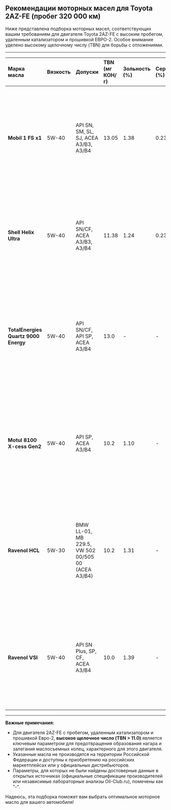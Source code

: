 ## Рекомендации моторных масел для Toyota 2AZ-FE (пробег 320 000 км)

Ниже представлена подборка моторных масел, соответствующих вашим требованиям для двигателя Toyota 2AZ-FE с высоким пробегом, удаленным катализатором и прошивкой ЕВРО-2. Особое внимание уделено высокому щелочному числу (TBN) для борьбы с отложениями.

---

| Марка масла                 | Вязкость | Допуски                                            | TBN (мг КОН/г) | Зольность (%) | Сера (%) | Индекс вязкости | Температура застывания (°C) | Температура вспышки (°C) | Комментарий                                                                                                                                                                                                                                                                       |
| :-------------------------- | :------- | :------------------------------------------------- | :------------- | :------------ | :------- | :-------------- | :-------------------------- | :------------------------ | :-------------------------------------------------------------------------------------------------------------------------------------------------------------------------------------------------------------------------------------------------------------------------------- |
| **Mobil 1 FS x1** | 5W-40    | API SN, SM, SL, SJ, ACEA A3/B3, A3/B4              | 13.05          | 1.38          | 0.235    | 176             | -55                         | 246                       | Производство: **США/ЕС**. Отличный выбор для высокопробежного двигателя благодаря очень высокому TBN, что обеспечивает усиленную защиту от отложений и сажи. Низкое содержание серы. TAN выше желаемого, но высокое TBN компенсирует это. Доступно на маркетплейсах РФ.              |
| **Shell Helix Ultra** | 5W-40    | API SN/CF, ACEA A3/B3, A3/B4                       | 11.38          | 1.24          | 0.232    | 168             | -57                         | 245                       | Производство: **Германия (для рынка ЕС/РФ)**. Одно из лучших масел на базе GTL (газ в жидкость), что способствует чистоте двигателя. Соответствует всем заявленным требованиям, включая TAN < 2.0. Надежная защита от износа и отложений. Широко доступно в РФ.                           |
| **TotalEnergies Quartz 9000 Energy** | 5W-40    | API SN/CF, API SP, ACEA A3/B4                      | 13.0           | -             | -        | 172             | -39                         | 230                       | Производство: **Бельгия (для рынка ЕС/РФ)**. Выдающееся щелочное число, что крайне важно для предотвращения залегания маслосъемных колец и борьбы с продуктами сгорания. Идеально для дефорсированного двигателя. Данные по зольности, сере и TAN не найдены в открытых источниках. Доступно в РФ. |
| **Motul 8100 X-cess Gen2** | 5W-40    | API SP, ACEA A3/B4                                 | 10.2           | 1.10          | -        | 186             | -45                         | 228                       | Производство: **Франция**. Отличается высоким индексом вязкости, что обеспечивает стабильность свойств в широком диапазоне температур. Щелочное число немного ниже желаемого, но все еще высокое для эффективной очистки. Данные по сере и TAN не найдены. Доступно в РФ.                    |
| **Ravenol HCL** | 5W-30    | BMW LL-01, MB 229.5, VW 502 00/505 00 (ACEA A3/B4) | 10.2           | 1.31          | -        | 168             | -39                         | 238                       | Производство: **Германия**. Качественное масло с высокими эксплуатационными характеристиками, подтвержденными производителями автомобилей. Хороший выбор для тех, кто предпочитает вязкость 5W-30 при сохранении моющих свойств. Данные по сере и TAN не найдены. Доступно в РФ.             |
| **Ravenol VSI** | 5W-40    | API SN Plus, SP, CF, ACEA A3/B4                    | 10.0           | 1.39          | -        | 172             | -51                         | 238                       | Производство: **Германия**. Универсальное масло с отличными низкотемпературными свойствами и высокой температурой вспышки. Щелочное число близко к требуемому, что помогает поддерживать чистоту двигателя. Данные по сере и TAN не найдены. Доступно в РФ.                                |

---

**Важные примечания:**

* Для двигателя 2AZ-FE с пробегом, удаленным катализатором и прошивкой Евро-2, **высокое щелочное число (TBN > 11.0)** является ключевым параметром для предотвращения образования нагара и залегания маслосъемных колец, характерного для этого двигателя.
* Указанные масла не производятся на территории Российской Федерации и доступны к приобретению на российских маркетплейсах или у официальных дистрибьюторов.
* Параметры, для которых не были найдены достоверные данные в открытых источниках (официальные спецификации производителей или независимые лабораторные анализы Oil-Club.ru), помечены как "-".

Надеюсь, эта подборка поможет вам выбрать оптимальное моторное масло для вашего автомобиля!
